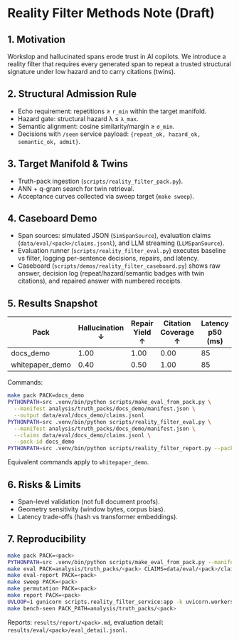 # Reality Filter Methods Note (Draft)

## 1. Motivation

Workslop and hallucinated spans erode trust in AI copilots. We introduce a reality filter that requires every generated span to repeat a trusted structural signature under low hazard and to carry citations (twins).

## 2. Structural Admission Rule

- Echo requirement: repetitions ≥ `r_min` within the target manifold.
- Hazard gate: structural hazard λ ≤ `λ_max`.
- Semantic alignment: cosine similarity/margin ≥ `σ_min`.
- Decisions with `/seen` service payload: `{repeat_ok, hazard_ok, semantic_ok, admit}`.

## 3. Target Manifold & Twins

- Truth-pack ingestion (`scripts/reality_filter_pack.py`).
- ANN + q-gram search for twin retrieval.
- Acceptance curves collected via sweep target (`make sweep`).

## 4. Caseboard Demo

- Span sources: simulated JSON (`SimSpanSource`), evaluation claims (`data/eval/<pack>/claims.jsonl`), and LLM streaming (`LLMSpanSource`).
- Evaluation runner (`scripts/reality_filter_eval.py`) executes baseline vs filter, logging per-sentence decisions, repairs, and latency.
- Caseboard (`scripts/demos/reality_filter_caseboard.py`) shows raw answer, decision log (repeat/hazard/semantic badges with twin citations), and repaired answer with numbered receipts.

## 5. Results Snapshot

| Pack | Hallucination ↓ | Repair Yield ↑ | Citation Coverage ↑ | Latency p50 (ms) | Latency p90 (ms) |
| --- | --- | --- | --- | --- | --- |
| docs_demo | 1.00 | 1.00 | 0.00 | 85 | 85 |
| whitepaper_demo | 0.40 | 0.50 | 1.00 | 85 | 89 |

Commands:

```bash
make pack PACK=docs_demo
PYTHONPATH=src .venv/bin/python scripts/make_eval_from_pack.py \
  --manifest analysis/truth_packs/docs_demo/manifest.json \
  --output data/eval/docs_demo/claims.jsonl
PYTHONPATH=src .venv/bin/python scripts/reality_filter_eval.py \
  --manifest analysis/truth_packs/docs_demo/manifest.json \
  --claims data/eval/docs_demo/claims.jsonl \
  --pack-id docs_demo
PYTHONPATH=src .venv/bin/python scripts/reality_filter_report.py --packs docs_demo
```

Equivalent commands apply to `whitepaper_demo`.

## 6. Risks & Limits

- Span-level validation (not full document proofs).
- Geometry sensitivity (window bytes, corpus bias).
- Latency trade-offs (hash vs transformer embeddings).

## 7. Reproducibility

```bash
make pack PACK=<pack>
PYTHONPATH=src .venv/bin/python scripts/make_eval_from_pack.py --manifest analysis/truth_packs/<pack>/manifest.json --output data/eval/<pack>/claims.jsonl
make eval PACK=analysis/truth_packs/<pack> CLAIMS=data/eval/<pack>/claims.jsonl
make eval-report PACK=<pack>
make sweep PACK=<pack>
make permutation PACK=<pack>
make report PACK=<pack>
UVLOOP=1 gunicorn scripts.reality_filter_service:app -k uvicorn.workers.UvicornWorker -w 2 --bind 0.0.0.0:8000 --keep-alive 5
make bench-seen PACK_PATH=analysis/truth_packs/<pack>
```

Reports: `results/report/<pack>.md`, evaluation detail: `results/eval/<pack>/eval_detail.jsonl`.
